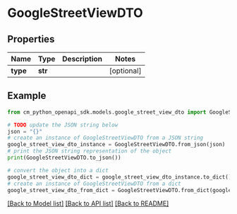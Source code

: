 # GoogleStreetViewDTO


## Properties

Name | Type | Description | Notes
------------ | ------------- | ------------- | -------------
**type** | **str** |  | [optional] 

## Example

```python
from cm_python_openapi_sdk.models.google_street_view_dto import GoogleStreetViewDTO

# TODO update the JSON string below
json = "{}"
# create an instance of GoogleStreetViewDTO from a JSON string
google_street_view_dto_instance = GoogleStreetViewDTO.from_json(json)
# print the JSON string representation of the object
print(GoogleStreetViewDTO.to_json())

# convert the object into a dict
google_street_view_dto_dict = google_street_view_dto_instance.to_dict()
# create an instance of GoogleStreetViewDTO from a dict
google_street_view_dto_from_dict = GoogleStreetViewDTO.from_dict(google_street_view_dto_dict)
```
[[Back to Model list]](../README.md#documentation-for-models) [[Back to API list]](../README.md#documentation-for-api-endpoints) [[Back to README]](../README.md)


